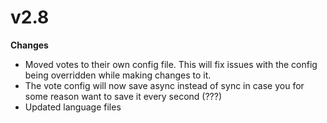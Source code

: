 # v2.8

**Changes**

* Moved votes to their own config file. This will fix issues with the config being overridden while making changes to it.
* The vote config will now save async instead of sync in case you for some reason want to save it every second \(???\)
* Updated language files

